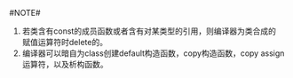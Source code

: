 #NOTE#    
1.  若类含有const的成员函数或者含有对某类型的引用，则编译器为类合成的  
赋值运算符时delete的。    
2.  编译器可以暗自为class创建default构造函数，copy构造函数，copy assign    
运算符，以及析构函数。  
